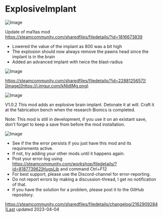 # ExplosiveImplant

![Image](https://i.imgur.com/buuPQel.png)

Update of ma1tas mod
https://steamcommunity.com/sharedfiles/filedetails/?id=1816673839

- Lowered the value of the implant as 800 was a bit high
- The explosion should now always remove the pawns head since the implant is in the brain
- Added an advanced implant with twice the blast-radius

![Image](https://i.imgur.com/pufA0kM.png)


https://steamcommunity.com/sharedfiles/filedetails/?id=2288125657]![Image](https://i.imgur.com/kNldlMg.png)

	
![Image](https://i.imgur.com/Z4GOv8H.png)


V1.0.2
		This mod adds an explosive brain implant.
		Detonate it at will.
		Craft it at the fabrication bench when the research Bionics is completed.
	
Note: This mod is still in development, if you use it on an existant save,
don't forget to keep a save from before the mod installation.


![Image](https://i.imgur.com/PwoNOj4.png)



-  See if the the error persists if you just have this mod and its requirements active.
-  If not, try adding your other mods until it happens again.
-  Post your error-log using https://steamcommunity.com/workshop/filedetails/?id=818773962]HugsLib and command Ctrl+F12
-  For best support, please use the Discord-channel for error-reporting.
-  Do not report errors by making a discussion-thread, I get no notification of that.
-  If you have the solution for a problem, please post it to the GitHub repository.


https://steamcommunity.com/sharedfiles/filedetails/changelog/2162909284]Last updated 2023-04-04
